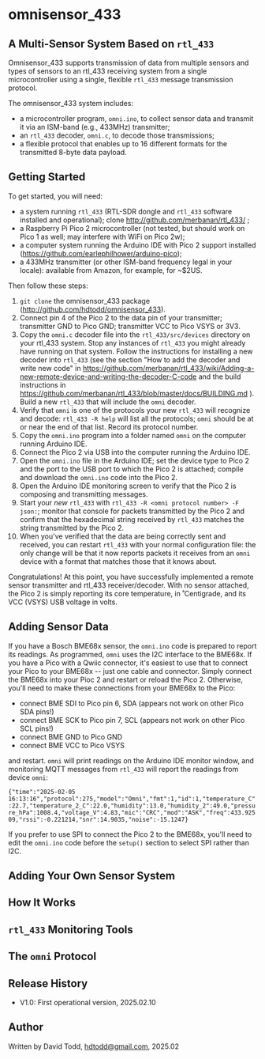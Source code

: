 # omnisensor_433
## A Multi-Sensor System Based on `rtl_433`

Omnisensor\_433 supports transmission of data from multiple sensors and types of sensors to an rtl\_433 receiving system from a single microcontroller using a single, flexible `rtl_433` message transmission protocol.

The omnisensor_433 system includes:
*  a microcontroller program, `omni.ino`, to collect sensor data and transmit it via an ISM-band (e.g., 433MHz) transmitter;
*  an `rtl_433` decoder, `omni.c`, to decode those transmissions;
*  a flexible protocol that enables up to 16 different formats for the transmitted 8-byte data payload.

## Getting Started

To get started, you will need:
*  a system running `rtl_433` (RTL-SDR dongle and `rtl_433` software installed and operational); clone http://github.com/merbanan/rtl_433/ ;
*  a Raspberry Pi Pico 2 microcontroller (not tested, but should work on Pico 1 as well; may interfere with WiFi on Pico 2w);
*  a computer system running the Arduino IDE with Pico 2 support installed (https://github.com/earlephilhower/arduino-pico);
*  a 433MHz transmitter (or other ISM-band frequency legal in your locale): available from Amazon, for example, for ~$2US.

Then follow these steps:
1.  `git clone` the omnisensor\_433 package (http://github.com/hdtodd/omnisensor_433).
2.  Connect pin 4 of the Pico 2 to the data pin of your transmitter; transmitter GND to Pico GND; transmitter VCC to Pico VSYS or 3V3.
3.  Copy the `omni.c` decoder file into the `rtl_433/src/devices` directory on your rtl_433 system.   Stop any instances of `rtl_433` you might already have running on that system.  Follow the instructions for installing a new decoder into `rtl_433` (see the section "How to add the decoder and write new code" in https://github.com/merbanan/rtl_433/wiki/Adding-a-new-remote-device-and-writing-the-decoder-C-code and the build instructions in https://github.com/merbanan/rtl_433/blob/master/docs/BUILDING.md ).  Build a new `rtl_433` that will include the `omni` decoder.
4.  Verify that `omni` is one of the protocols your new `rtl_433` will recognize and decode: `rtl_433 -R help` will list all the protocols; `omni` should be at or near the end of that list.  Record its protocol number.
5.  Copy the `omni.ino` program into a folder named `omni` on the computer running Arduino IDE.
6.  Connect the Pico 2 via USB into the computer running the Arduino IDE.
7.  Open the `omni.ino` file in the Arduino IDE; set the device type to Pico 2 and the port to the USB port to which the Pico 2 is attached; compile and download the `omni.ino` code into the Pico 2.
8.  Open the Arduino IDE monitoring screen to verify that the Pico 2 is composing and transmitting messages.
9.  Start your *new* `rtl_433` with `rtl_433 -R <omni protocol number> -F json:`; monitor that console for packets transmitted by the Pico 2 and confirm that the hexadecimal string received by `rtl_433` matches the string transmitted by the Pico 2.
10.  When you've verified that the data are being correctly sent and received, you can restart `rtl_433` with your normal configuration file: the only change will be that it now reports packets it receives from an `omni` device with a format that matches those that it knows about.

Congratulations!  At this point, you have successfully implemented a remote sensor transmitter and rtl_433 receiver/decoder.  With no sensor attached, the Pico 2 is simply reporting its core temperature, in ˚Centigrade, and its VCC (VSYS) USB voltage in volts.

## Adding Sensor Data

If you have a Bosch BME68x sensor, the `omni.ino` code is prepared to report its readings.  As programmed, `omni` uses the I2C interface to the BME68x.  If you have a Pico with a Qwiic connector, it's easiest to use that to connect your Pico to your BME68x -- just one cable and connector.  Simply connect the BME68x into your Pioc 2 and restart or reload the Pico 2.  Otherwise, you'll need to make these connections from your BME68x to the Pico:

*  connect BME SDI to Pico pin 6, SDA (appears not work on other Pico SDA pins!)
*  connect BME SCK to Pico pin 7, SCL (appears not work on other Pico SCL pins!)
*  connect BME GND to Pico GND
*  connect BME VCC to Pico VSYS

and restart.  `omni` will print readings on the Arduino IDE monitor window, and monitoring MQTT messages from `rtl_433` will report the readings from device `omni`:

`{"time":"2025-02-05 16:13:16","protocol":275,"model":"Omni","fmt":1,"id":1,"temperature_C":22.7,"temperature_2_C":22.0,"humidity":13.0,"humidity_2":49.0,"pressure_hPa":1008.4,"voltage_V":4.83,"mic":"CRC","mod":"ASK","freq":433.92509,"rssi":-0.221214,"snr":14.9035,"noise":-15.1247}`

If you prefer to use SPI to connect the Pico 2 to the BME68x, you'll need to edit the `omni.ino` code before the `setup()` section to select SPI rather than I2C.

## Adding Your Own Sensor System

## How It Works

## `rtl_433` Monitoring Tools

## The `omni` Protocol

## Release History

*  V1.0: First operational version, 2025.02.10

## Author

Written by David Todd, hdtodd@gmail.com, 2025.02

